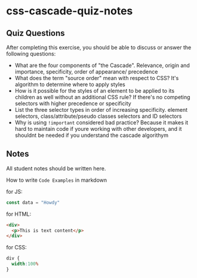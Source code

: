 # css-cascade-quiz-notes

## Quiz Questions

After completing this exercise, you should be able to discuss or answer the following questions:

- What are the four components of "the Cascade".
  Relevance, origin and importance, specificity, order of appearance/ precedence
- What does the term "source order" mean with respect to CSS?
It's algorithm to determine where to apply styles
- How is it possible for the styles of an element to be applied to its children as well without an additional CSS rule?
If there's no competing selectors with higher precedence or specificity
- List the three selector types in order of increasing specificity.
element selectors, class/attribute/pseudo classes selectors and ID selectors
- Why is using `!important` considered bad practice?
Because it makes it hard to maintain code if youre working with other developers, and it shouldnt be needed if you understand the cascade algorithym

## Notes

All student notes should be written here.


How to write `Code Examples` in markdown

for JS:
```javascript
const data = "Howdy"
```

for HTML:
```html
<div>
  <p>This is text content</p>
</div>
```

for CSS:
```css
div {
  width:100%
}
```
